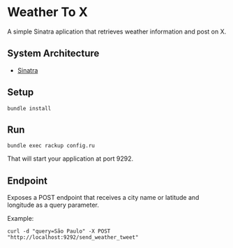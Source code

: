 # Weather To X
A simple Sinatra aplication that retrieves weather information and post on X.


## System Architecture

- [Sinatra](https://sinatrarb.com)


## Setup

```shell
bundle install
```

## Run

```shell
bundle exec rackup config.ru
```
That will start your application at port 9292.


## Endpoint

Exposes a POST endpoint that receives a city name or latitude and longitude as a query parameter.

Example:

```shell
curl -d "query=São Paulo" -X POST "http://localhost:9292/send_weather_tweet"
```
